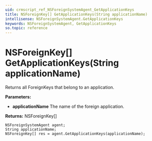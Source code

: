 ```yaml
---
uid: crmscript_ref_NSForeignSystemAgent_GetApplicationKeys
title: NSForeignKey[] GetApplicationKeys(String applicationName)
intellisense: NSForeignSystemAgent.GetApplicationKeys
keywords: NSForeignSystemAgent, GetApplicationKeys
so.topic: reference
---
```


# NSForeignKey[] GetApplicationKeys(String applicationName)

Returns all ForeignKeys that belong to an application.

**Parameters:**
 - **applicationName** The name of the foreign application.

**Returns:** NSForeignKey[]

```crmscript
NSForeignSystemAgent agent;
String applicationName;
NSForeignKey[] res = agent.GetApplicationKeys(applicationName);
```

